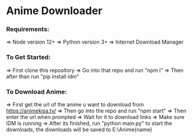 # Anime Downloader

###   Requirements:
=> Node version 12+
=> Python version 3+
=> Internet Download Manager

###   To Get Started:
=> First clone this repository
=> Go into that repo and run "npm i"
=> Then after than run "pip install idm"
 
###   To Download Anime:
=> First get the url of the anime u want to download from https://animekisa.tv/ 
=> Then go into the repo and run "npm start"
=> Then enter the url when prompted
=> Wait for it to download links
=> Make sure IDM is running
=> After its finished, run "python main.py" to start the downloads, the downloads will be saved to E:\Anime\{name}
